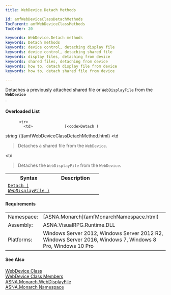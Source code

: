 ```yaml
---
title: WebDevice.Detach Methods

Id: amfWebDeviceClassDetachMethods
TocParent: amfWebDeviceClassMethods
TocOrder: 20

keywords: WebDevice.Detach methods
keywords: Detach methods
keywords: device control, detaching display file
keywords: device control, detaching shared file
keywords: display files, detaching from device
keywords: shared files, detaching from device
keywords: how to, detach display file from device
keywords: how to, detach shared file from device

---
```


Detaches a previously attached shared file or <code>WebDisplayFile</code> from the <code> **WebDevice** </code>.
<!--mine -->

#### Overloaded List
<table class="mytable" cellspacing="0" cellpadding="4" width="90%">
          <colgroup>
            <col width="50%" />
            <col width="50%" />
          </colgroup>
          <tr>
            <th>Syntax</th>
            <th>Description</th>
          </tr>

          <tr>
            <td>              [<code>Detach (
 *string* )</code>](amfWebDeviceClassDetachMethod.html)
            </td>
            <td

>Detaches a shared
          file from the <code>WebDevice</code>.</td>
          </tr>
          <tr>
            <td>              [<code>Detach (
 *WebDisplayFile* )</code>](amfWebDeviceClassDetachMethod2.html)
            </td>
            <td

>Detaches the
          <code>WebDisplayFile</code> from the <code>WebDevice</code>.</td>
          </tr>
</table>

<!-- -->

#### Requirements
<table class="dttable" cellspacing="0" cellpadding="4" width="60%">
           <colgroup>
            <col width="15%" style="font-weight:bold" />
            <col width="85%" />
          </colgroup>
          <tr>
            <td>Namespace:</td>
            <td>[ASNA.Monarch](amfMonarchNamespace.html)</td>
          </tr>
          <tr>
            <td>Assembly:</td>
            <td>ASNA.VisualRPG.Runtime.DLL</td>
          </tr>
         <tr>
            <td>Platforms:</td>
            <td> Windows Server 2012, Windows Server 2012 R2, Windows Server 2016,  Windows 7, Windows 8 Pro, Windows 10 Pro</td>
         </tr>
</table>

<!-- end -->    

#### See Also
[WebDevice Class](amfWebDeviceClass.html)<br />[WebDevice Class Members](amfWebDeviceClassMembers.html)<br />[ ASNA.Monarch.WebDisplayFile](amfWebDisplayFileClass.html)<br />[ASNA.Monarch Namespace](amfMonarchNamespace.html)
